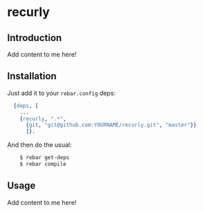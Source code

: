 # recurly


## Introduction

Add content to me here!


## Installation

Just add it to your ``rebar.config`` deps:

```erlang
  {deps, [
    ...
    {recurly, ".*",
      {git, "git@github.com:YOURNAME/recurly.git", "master"}}
      ]}.
```

And then do the usual:

```bash
    $ rebar get-deps
    $ rebar compile
```


## Usage

Add content to me here!
